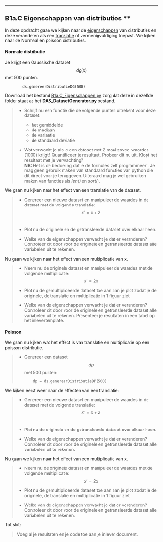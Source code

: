 *****
<a name="B1a.C"></a>

## B1a.C Eigenschappen van distributies **

In deze opdracht gaan we kijken naar de [eigenschappen](/blok-1/basisbegrippen) van distributies en deze veranderen als een [translatie](/blok-1/datamanipulatie) of vermenigvuldiging toepast. We kijken naar de Normaal en poisson distributies. <br>

#### Normale distributie
Je krijgt een Gaussische dataset $$dg(x)$$ met 500 punten. <br>

 			ds.genereerDistributieDG(500) 

Download het bestand [B1a.C_Eigenschappen.py](B1a.C_Eigenschappen.py) zorg dat deze in dezelfde folder staat as het **DAS_DatasetGenerator.py** bestand. <br>

> * Schrijf nu een functie die de volgende punten uitrekent voor deze dataset:
> 	* het gemiddelde
> 	* de mediaan
> 	* de variantie
> 	* de standaard deviatie
>
> * Wat verwacht je als je een dataset met 2 maal zoveel waardes (1000) krijgt? Quantificeer je resultaat. Probeer dit nu uit. Klopt het resultaat met je verwachting?<br> **NB:** Het is de bedoeling dat je de formules zelf programmeert. Je mag geen gebruik maken van standaard functies van python die dit direct voor je teruggeven. Uiteraard mag je wel gebruiken maken van functies als *len()* en *sort()*.

We gaan nu kijken naar het effect van een translatie van de dataset.

> * Genereer een nieuwe dataset en manipuleer de waardes in de dataset met de volgende translatie: <br>
> $$ x' = x + 2$$<br>
> * Plot nu de originele en de getransleerde dataset over elkaar heen.
> 
> * Welke van de eigenschappen verwacht je dat er veranderen? Controleer dit door voor de originele en getransleerde dataset alle variabelen uit te rekenen.

Nu gaan we kijken naar het effect van een multiplicatie van x.

> * Neem nu de originele dataset en manipuleer de waardes met de volgende multiplicatie: <br>
>  $$ x' = 2x$$
> * Plot nu de gemultipliceerde dataset toe aan aan je plot zodat je de originele, de translatie en multiplicatie in 1 figuur ziet. 
> 
> * Welke van de eigenschappen verwacht je dat er veranderen? Controleer dit door voor de originele en getransleerde dataset alle variabelen uit te rekenen. Presenteer je resultaten in een tabel op het inlevertemplate. 

#### Poisson
We gaan nu kijken wat het effect is van translatie en multiplicatie op een poisson distributie.

> * Genereer een dataset $$dp$$ met 500 punten: <br>
> 
> 			dp = ds.genereerDistributieDP(500)
> 

We kijken eerst weer naar de effecten van een translatie: 

> * Genereer een nieuwe dataset en manipuleer de waardes in de dataset met de volgende translatie: <br>
> $$ x' = x + 2$$<br>
> * Plot nu de originele en de getransleerde dataset over elkaar heen.
> 
> * Welke van de eigenschappen verwacht je dat er veranderen? Controleer dit door voor de originele en getransleerde dataset alle variabelen uit te rekenen.

Nu gaan we kijken naar het effect van een multiplicatie van x.

> * Neem nu de originele dataset en manipuleer de waardes met de volgende multiplicatie: <br>
>  $$ x' = 2x$$
> * Plot nu de gemultipliceerde dataset toe aan aan je plot zodat je de originele, de translatie en multiplicatie in 1 figuur ziet. 
> 
> * Welke van de eigenschappen verwacht je dat er veranderen? Controleer dit door voor de originele en getransleerde dataset alle variabelen uit te rekenen.

Tot slot: 

> Voeg al je resultaten en je code toe aan je inlever document.
